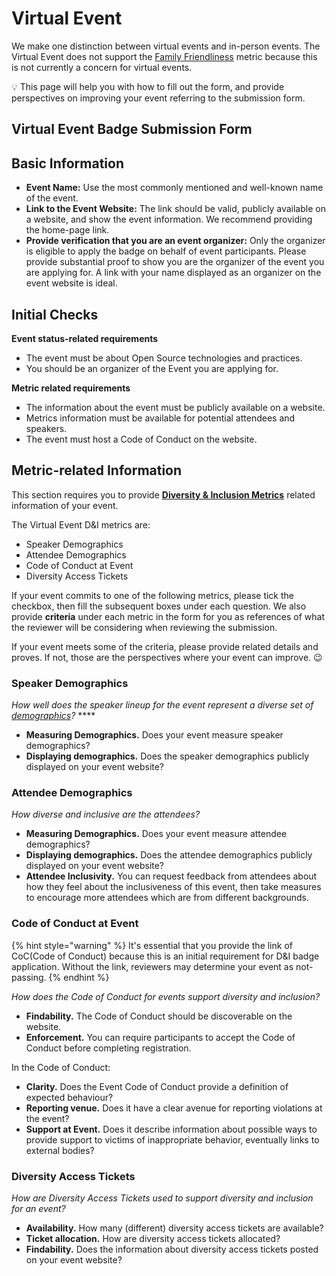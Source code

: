 # Virtual Event

We make one distinction between virtual events and in-person events. The Virtual Event does not support the [Family Friendliness](https://chaoss.community/metric-family-friendliness/) metric because this is not currently a concern for virtual events.

💡 This page will help you with how to fill out the form, and provide perspectives on improving your event referring to the submission form.

## Virtual Event Badge Submission Form

## Basic Information

* **Event Name:** Use the most commonly mentioned and well-known name of the event.
* **Link to the Event Website:** The link should be valid, publicly available on a website, and show the event information. We recommend providing the home-page link.
* **Provide verification that you are an event organizer:** Only the organizer is eligible to apply the badge on behalf of event participants. Please provide substantial proof to show you are the organizer of the event you are applying for. A link with your name displayed as an organizer on the event website is ideal.

## Initial Checks

**Event status-related requirements**

* The event must be about Open Source technologies and practices.
* You should be an organizer of the Event you are applying for.

**Metric related requirements**

* The information about the event must be publicly available on a website.
* Metrics information must be available for potential attendees and speakers.
* The event must host a Code of Conduct on the website.

## Metric-related Information

This section requires you to provide [**Diversity & Inclusion Metrics**](https://github.com/chaoss/wg-diversity-inclusion/) related information of your event. 

The Virtual Event D&I metrics are:

* Speaker Demographics
* Attendee Demographics
* Code of Conduct at Event
* Diversity Access Tickets

If your event commits to one of the following metrics, please tick the checkbox, then fill the subsequent boxes under each question. We also provide **criteria** under each metric in the form for you as references of what the reviewer will be considering when reviewing the submission. 

If your event meets some of the criteria, please provide related details and proves. If not, those are the perspectives where your event can improve. 😉 

### Speaker Demographics

_How well does the speaker lineup for the event represent a diverse set of_ [_demographics_](https://github.com/chaoss/wg-diversity-inclusion/tree/master/demographic-data)_?_ ****

* **Measuring Demographics.** Does your event measure speaker demographics? 
* **Displaying demographics.** Does the speaker demographics publicly displayed on your event website?

### Attendee Demographics

_How diverse and inclusive are the attendees?_

* **Measuring Demographics.** Does your event measure attendee demographics? 
* **Displaying demographics.** Does the attendee demographics publicly displayed on your event website?
* **Attendee Inclusivity.** You can request feedback from attendees about how they feel about the inclusiveness of this event, then take measures to encourage more attendees which are from different backgrounds.

### Code of Conduct at Event

{% hint style="warning" %}
It's essential that you provide the link of CoC\(Code of Conduct\) because this is an initial requirement for D&I badge application. Without the link, reviewers may determine your event as not-passing.
{% endhint %}

_How does the Code of Conduct for events support diversity and inclusion?_

* **Findability.** The Code of Conduct should be discoverable on the website.
* **Enforcement.** You can require participants to accept the Code of Conduct before completing registration.

In the Code of Conduct:

* **Clarity.** Does the Event Code of Conduct provide a definition of expected behaviour?
* **Reporting venue.** Does it have a clear avenue for reporting violations at the event?
* **Support at Event.** Does it describe information about possible ways to provide support to victims of inappropriate behavior, eventually links to external bodies? 

### Diversity Access Tickets

_How are Diversity Access Tickets used to support diversity and inclusion for an event?_

* **Availability.** How many \(different\) diversity access tickets are available?
* **Ticket allocation.** How are diversity access tickets allocated?
* **Findability.** Does the information about diversity access tickets posted on your event website?

